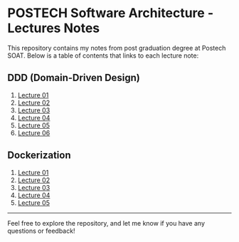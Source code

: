 # POSTECH Software Architecture - Lectures Notes

This repository contains my notes from post graduation degree at Postech SOAT. Below is a table of contents that links to each lecture note:

## DDD (Domain-Driven Design)

1. [Lecture 01](./ddd/01/01.md)
2. [Lecture 02](./ddd/02/02.md)
3. [Lecture 03](./ddd/03/03.md)
4. [Lecture 04](./ddd/04/04.md)
5. [Lecture 05](./ddd/05/05.md)
6. [Lecture 06](./ddd/06/06.md)

## Dockerization

1. [Lecture 01](./dockerization/01/01.md)
2. [Lecture 02](./dockerization/02/02.md)
3. [Lecture 03](./dockerization/03/03.md)
4. [Lecture 04](./dockerization/04/04.md)
5. [Lecture 05](./dockerization/05/05.md)

---

Feel free to explore the repository, and let me know if you have any questions or feedback!

